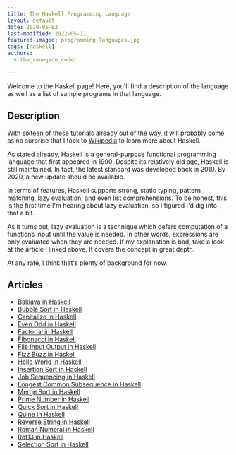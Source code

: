 ```yaml
---
title: The Haskell Programming Language
layout: default
date: 2020-05-02
last-modified: 2022-05-11
featured-imaged: programming-languages.jpg
tags: [haskell]
authors:
  - the_renegade_coder

---
```


Welcome to the Haskell page! Here, you'll find a description of the language as well as a list of sample programs in that language.

## Description

With sixteen of these tutorials already out of the way, it will probably 
come as no surprise that I took to [Wikipedia][1] to learn more about Haskell.

As stated already, Haskell is a general-purpose functional programming 
language that first appeared in 1990. Despite its relatively old age, 
Haskell is still maintained. In fact, the latest standard was developed 
back in 2010. By 2020, a new update should be available.

In terms of features, Haskell supports strong, static typing, pattern 
matching, lazy evaluation, and even list comprehensions. To be honest, 
this is the first time I'm hearing about lazy evaluation, so I figured 
I'd dig into that a bit.

As it turns out, lazy evaluation is a technique which defers computation 
of a functions input until the value is needed. In other words, expressions 
are only evaluated when they are needed. If my explanation is bad, take a 
look at the article I linked above. It covers the concept in great depth.

At any rate, I think that's plenty of background for now.

[1]: https://en.wikipedia.org/wiki/Haskell


## Articles

- [Baklava in Haskell](https://rzuckerm.github.io/sample-programs-website-copy/projects/baklava/haskell)
- [Bubble Sort in Haskell](https://rzuckerm.github.io/sample-programs-website-copy/projects/bubble-sort/haskell)
- [Capitalize in Haskell](https://rzuckerm.github.io/sample-programs-website-copy/projects/capitalize/haskell)
- [Even Odd in Haskell](https://rzuckerm.github.io/sample-programs-website-copy/projects/even-odd/haskell)
- [Factorial in Haskell](https://rzuckerm.github.io/sample-programs-website-copy/projects/factorial/haskell)
- [Fibonacci in Haskell](https://rzuckerm.github.io/sample-programs-website-copy/projects/fibonacci/haskell)
- [File Input Output in Haskell](https://rzuckerm.github.io/sample-programs-website-copy/projects/file-input-output/haskell)
- [Fizz Buzz in Haskell](https://rzuckerm.github.io/sample-programs-website-copy/projects/fizz-buzz/haskell)
- [Hello World in Haskell](https://rzuckerm.github.io/sample-programs-website-copy/projects/hello-world/haskell)
- [Insertion Sort in Haskell](https://rzuckerm.github.io/sample-programs-website-copy/projects/insertion-sort/haskell)
- [Job Sequencing in Haskell](https://rzuckerm.github.io/sample-programs-website-copy/projects/job-sequencing/haskell)
- [Longest Common Subsequence in Haskell](https://rzuckerm.github.io/sample-programs-website-copy/projects/longest-common-subsequence/haskell)
- [Merge Sort in Haskell](https://rzuckerm.github.io/sample-programs-website-copy/projects/merge-sort/haskell)
- [Prime Number in Haskell](https://rzuckerm.github.io/sample-programs-website-copy/projects/prime-number/haskell)
- [Quick Sort in Haskell](https://rzuckerm.github.io/sample-programs-website-copy/projects/quick-sort/haskell)
- [Quine in Haskell](https://rzuckerm.github.io/sample-programs-website-copy/projects/quine/haskell)
- [Reverse String in Haskell](https://rzuckerm.github.io/sample-programs-website-copy/projects/reverse-string/haskell)
- [Roman Numeral in Haskell](https://rzuckerm.github.io/sample-programs-website-copy/projects/roman-numeral/haskell)
- [Rot13 in Haskell](https://rzuckerm.github.io/sample-programs-website-copy/projects/rot13/haskell)
- [Selection Sort in Haskell](https://rzuckerm.github.io/sample-programs-website-copy/projects/selection-sort/haskell)